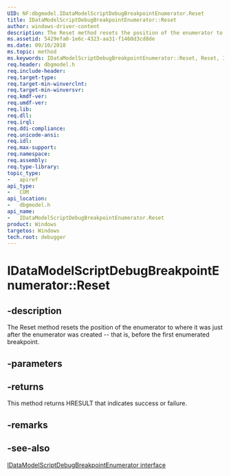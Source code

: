 ```yaml
---
UID: NF:dbgmodel.IDataModelScriptDebugBreakpointEnumerator.Reset
title: IDataModelScriptDebugBreakpointEnumerator::Reset
author: windows-driver-content
description: The Reset method resets the position of the enumerator to where it was just after the enumerator was created -- that is, before the first enumerated breakpoint. 
ms.assetid: 5429efa0-1e6c-4323-aa31-f1460d3cd8de
ms.date: 09/10/2018 
ms.topic: method
ms.keywords: IDataModelScriptDebugBreakpointEnumerator::Reset, Reset, IDataModelScriptDebugBreakpointEnumerator.Reset, IDataModelScriptDebugBreakpointEnumerator::Reset, IDataModelScriptDebugBreakpointEnumerator.Reset
req.header: dbgmodel.h
req.include-header:
req.target-type:
req.target-min-winverclnt:
req.target-min-winversvr:
req.kmdf-ver:
req.umdf-ver:
req.lib:
req.dll:
req.irql: 
req.ddi-compliance:
req.unicode-ansi:
req.idl:
req.max-support:
req.namespace:
req.assembly:
req.type-library: 
topic_type: 
-	apiref
api_type: 
-	COM
api_location: 
-	dbgmodel.h
api_name: 
-	IDataModelScriptDebugBreakpointEnumerator.Reset
product: Windows
targetos: Windows
tech.root: debugger
---
```


# IDataModelScriptDebugBreakpointEnumerator::Reset


## -description

The Reset method resets the position of the enumerator to where it was just after the enumerator was created -- that is, before the first enumerated breakpoint. 

## -parameters


## -returns
This method returns HRESULT that indicates success or failure.
## -remarks

## -see-also

[IDataModelScriptDebugBreakpointEnumerator interface](nn-dbgmodel-idatamodelscriptdebugbreakpointenumerator.md)
